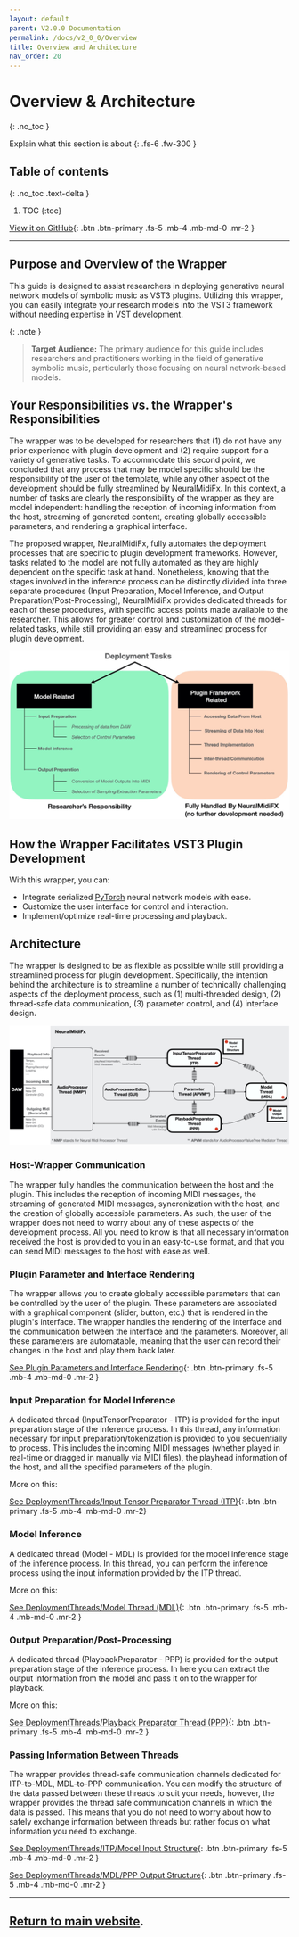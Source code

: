 ```yaml
---
layout: default
parent: V2.0.0 Documentation
permalink: /docs/v2_0_0/Overview
title: Overview and Architecture
nav_order: 20
---
```


# Overview & Architecture
{: .no_toc }

Explain what this section is about
{: .fs-6 .fw-300 }

## Table of contents
{: .no_toc .text-delta }

1. TOC
{:toc}

[View it on GitHub][repo]{: .btn .btn-primary .fs-5 .mb-4 .mb-md-0 .mr-2 }

--- 

## Purpose and Overview of the Wrapper

This guide is designed to assist researchers in deploying generative neural network models of symbolic music as VST3 plugins. Utilizing this wrapper, you can easily integrate your research models into the VST3 framework without needing expertise in VST development.


{: .note }
> **Target Audience:** The primary audience for this guide includes researchers and practitioners working in the field of generative symbolic music, particularly those focusing on neural network-based models.

## Your Responsibilities vs. the Wrapper's Responsibilities

The wrapper was to be developed for researchers that (1) do not have any prior experience with plugin development and (2) require support for a variety of generative tasks. To accommodate this second point, we concluded that any process that may be model specific should be the responsibility of the user of the template, while any other aspect of the development should be fully streamlined by NeuralMidiFx. In this context, a number of tasks are clearly the responsibility of the wrapper as they are model independent: handling the reception of incoming information from the host, streaming of generated content, creating globally accessible parameters, and rendering a graphical interface. 

The proposed wrapper, NeuralMidiFx, fully automates the deployment processes that are specific to plugin development frameworks. However, tasks related to the model are not fully automated as they are highly dependent on the specific task at hand. Nonetheless, knowing that the stages involved in the inference process can be distinctly divided into three separate procedures (Input Preparation, Model Inference, and Output Preparation/Post-Processing), NeuralMidiFx provides dedicated threads for each of these procedures, with specific access points made available to the researcher. This allows for greater control and customization of the model-related tasks, while still providing an easy and streamlined process for plugin development.

![img.png](/assets/images/responsibilities.png)

## How the Wrapper Facilitates VST3 Plugin Development

With this wrapper, you can:

- Integrate serialized [PyTorch](https://pytorch.org/cppdocs/) neural network models with ease.
- Customize the user interface for control and interaction.
- Implement/optimize real-time processing and playback.

## Architecture


The wrapper is designed to be as flexible as possible while still providing a streamlined process for plugin development. Specifically, the intention behind the architecture is to streamline a number of technically challenging aspects of the deployment process, such as (1) multi-threaded design, (2) thread-safe data communication, (3) parameter control, and (4) interface design. 

![img.png](/assets/images/architecture.png)

### Host-Wrapper Communication

The wrapper fully handles the communication between the host and the plugin. 
This includes the reception of incoming MIDI messages, the streaming of generated MIDI messages, syncronization with the host, and the creation of globally accessible parameters. 
As such, the user of the wrapper does not need to worry about any of these aspects of the development process.
All you need to know is that all necessary information received the host is provided to you in an easy-to-use format, and that you can send MIDI messages to the host with ease as well.

### Plugin Parameter and Interface Rendering
The wrapper allows you to create globally accessible parameters that can be controlled by the user of the plugin.
These parameters are associated with a graphical component (slider, button, etc.) that is rendered in the plugin's interface.
The wrapper handles the rendering of the interface and the communication between the interface and the parameters. Moreover, 
all these parameters are automatable, meaning that the user can record their changes in the host and play them back later.


[See Plugin Parameters and Interface Rendering]({{site.baseurl}}/docs/v2_0_0/ParametersAndGUI/){: .btn .btn-primary .fs-5 .mb-4 .mb-md-0 .mr-2 }

### Input Preparation for Model Inference
A dedicated thread (InputTensorPreparator - ITP) is provided for the input preparation stage of the inference process.
In this thread, any information necessary for input preparation/tokenization is provided to you sequentially to process.
This includes the incoming MIDI messages (whether played in real-time or dragged in manually via MIDI files), 
the playhead information of the host, and all the specified parameters of the plugin.

More on this: 

[See DeploymentThreads/Input Tensor Preparator Thread (ITP)]({{site.baseurl}}/docs/v2_0_0/DeploymentStages/ITP/){: .btn .btn-primary .fs-5 .mb-4 .mb-md-0 .mr-2}

### Model Inference
A dedicated thread (Model - MDL) is provided for the model inference stage of the inference process.
In this thread, you can perform the inference process using the input information provided by the ITP thread.

More on this: 

[See DeploymentThreads/Model Thread (MDL)]({{site.baseurl}}/docs/v2_0_0/DeploymentStages/MDL/){: .btn .btn-primary .fs-5 .mb-4 .mb-md-0 .mr-2 }

### Output Preparation/Post-Processing
A dedicated thread (PlaybackPreparator - PPP) is provided for the output preparation stage of the inference process. 
In here you can extract the output information from the model and pass it on to the wrapper for playback.

More on this:

[See DeploymentThreads/Playback Preparator Thread (PPP)]({{site.baseurl}}/docs/v2_0_0/DeploymentStages/PPP/){: .btn .btn-primary .fs-5 .mb-4 .mb-md-0 .mr-2 }

### Passing Information Between Threads
The wrapper provides thread-safe communication channels dedicated for ITP-to-MDL, MDL-to-PPP communication.
You can modify the structure of the data passed between these threads to suit your needs, however, the wrapper provides
the thread safe communication channels in which the data is passed. This means that you do not need to worry about
how to safely exchange information between threads but rather focus on what information you need to exchange.

[See DeploymentThreads/ITP/Model Input Structure]({{site.baseurl}}/docs/v2_0_0/6_DeploymentThreads/6A_ITP/#model-input-structure){: .btn .btn-primary .fs-5 .mb-4 .mb-md-0 .mr-2 }

[See DeploymentThreads/MDL/PPP Output Structure]({{site.baseurl}}/docs/v2_0_0/6_DeploymentThreads/6B_MDL/#model-output-structure){: .btn .btn-primary .fs-5 .mb-4 .mb-md-0 .mr-2 }


--- 
[Return to main website]({{site.baseurl}}/).
---

[repo]: https://github.com/behzadhaki/NeuralMidiFXPlugin/releases/tag/V2.0.0
